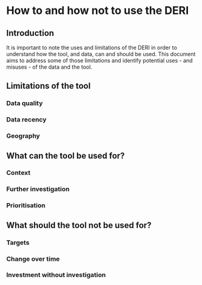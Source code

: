 # How to and how not to use the DERI
## Introduction
It is important to note the uses and limitations of the DERI in order to understand how the tool, and data, can and should be used. This document aims to address some of those limitations and identify potential uses - and misuses - of the data and the tool.

## Limitations of the tool
### Data quality
### Data recency
### Geography

## What can the tool be used for?
### Context
### Further investigation
### Prioritisation

## What should the tool not be used for?
### Targets
### Change over time
### Investment without investigation

